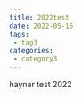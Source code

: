 ```yaml
---
title: 2022test
date: 2022-05-15
tags:
 - tag3
categories: 
 - category3
---
```


haynar test 2022
